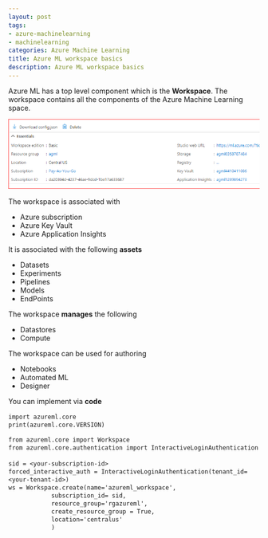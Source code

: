```yaml
---
layout: post
tags:
- azure-machinelearning
- machinelearning
categories: Azure Machine Learning
title: Azure ML workspace basics
description: Azure ML workspace basics
---
```



Azure ML has a top level component which is the **Workspace**. The workspace contains all the components of the Azure Machine Learning space.  

<img src="/img/AzureML/workspace.png">

The workspace is associated with  

* Azure subscription  
* Azure Key Vault
* Azure Application Insights  

It is associated with the following **assets**  

* Datasets  
* Experiments  
* Pipelines
* Models
* EndPoints  

The workspace **manages** the following

* Datastores
* Compute  

The workspace can be used for authoring

* Notebooks  
* Automated ML
* Designer

You can implement via **code** 

```
import azureml.core
print(azureml.core.VERSION)
```
```
from azureml.core import Workspace
from azureml.core.authentication import InteractiveLoginAuthentication

sid = <your-subscription-id>
forced_interactive_auth = InteractiveLoginAuthentication(tenant_id=<your-tenant-id>)
ws = Workspace.create(name='azureml_workspace',
            subscription_id= sid, 
            resource_group='rgazureml',
            create_resource_group = True,
            location='centralus'
            )
```
